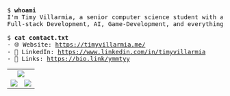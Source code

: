 <pre>
$ <strong>whoami</strong>
I'm Timy Villarmia, a senior computer science student with a wide range of interests 
Full-stack Development, AI, Game-Development, and everything in between.
  
$ <strong>cat contact.txt</strong>
- 🌐 Website: <a href="https://timyvillarmia.me/">https://timyvillarmia.me/</a>  
- 💼 LinkedIn: <a href="https://www.linkedin.com/in/timyvillarmia">https://www.linkedin.com/in/timyvillarmia</a>  
- 🔗 Links: <a href="https://bio.link/ymmtyy">https://bio.link/ymmtyy</a>  
</pre>

<table align="center" width="100%"> 
  <tr> 
    <td align="center" colspan="2"> 
     <img src="https://github-profile-summary-cards.vercel.app/api/cards/profile-details?username=TimyVillarmia&theme=dark"/>
    </td> 
  </tr> 
   <tr> 
    <td align="center"> 
       <img src="https://github-readme-stats.vercel.app/api?username=TimyVillarmia&show_icons=true&theme=dark" />
    </td> 
    <td align="center">
      <img src="https://github-readme-stats.vercel.app/api/top-langs/?username=TimyVillarmia&layout=compact&hide=html,css&count_private=true&langs_count=10&theme=dark"/>
    </td> 
   </tr> 
</table>




                                                                                                           
                                                               
                                                                                                     

